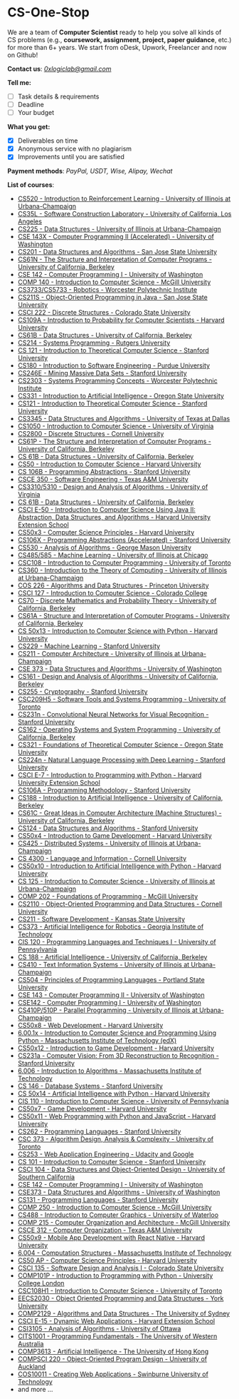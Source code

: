 
# CS-One-Stop

We are a team of **Computer Scientist** ready to help you solve all kinds of CS problems (e.g., **coursework, assignment, project, paper guidance**, etc.) for more than 6+ years. We start from oDesk, Upwork, Freelancer and now on Github!

**Contact us**: *0xlogiclab@gmail.com*

**Tell me:**
- [ ] Task details & requirements
- [ ] Deadline
- [ ] Your budget

**What you get:**
- [x] Deliverables on time
- [x] Anonymous service with no plagiarism
- [x] Improvements until you are satisfied

**Payment methods**: *PayPal, USDT, Wise, Alipay, Wechat*

**List of courses**:
-   [CS520 - Introduction to Reinforcement Learning - University of Illinois at Urbana-Champaign](https://courses.engr.illinois.edu/cs598jh/Welcome.html)
-   [CS35L - Software Construction Laboratory - University of California, Los Angeles](https://web.cs.ucla.edu/classes/winter16/cs35L/)
-   [CS225 - Data Structures - University of Illinois at Urbana-Champaign](https://courses.engr.illinois.edu/cs225/fa2021/)
-   [CSE 143X - Computer Programming II (Accelerated) - University of Washington](https://courses.cs.washington.edu/courses/cse143x/21sp/)
-   [CS201 - Data Structures and Algorithms - San Jose State University](https://www.sjsu.edu/people/elena.ferrari/courses/cs201/index.html)
-   [CS61N - The Structure and Interpretation of Computer Programs - University of California, Berkeley](https://cs61n.org/)
-   [CSE 142 - Computer Programming I - University of Washington](https://courses.cs.washington.edu/courses/cse142/21su/)
-   [COMP 140 - Introduction to Computer Science - McGill University](https://www.mcgill.ca/study/2021-2022/courses/comp-140)
-   [CS3733/CS5733 - Robotics - Worcester Polytechnic Institute](https://www.wpi.edu/academics/departments/computer-science/courses/cs3733-robotics)
-   [CS211S - Object-Oriented Programming in Java - San Jose State University](https://www.sjsu.edu/people/bradley.herrin/courses/cs211s/index.html)
-   [CSCI 222 - Discrete Structures - Colorado State University](https://www.cs.colostate.edu/~cs222/schedule.html)
-   [CS109A - Introduction to Probability for Computer Scientists - Harvard University](https://canvas.harvard.edu/courses/70594)
-   [CS61B - Data Structures - University of California, Berkeley](https://inst.eecs.berkeley.edu/~cs61b/fa20/)
-   [CS214 - Systems Programming - Rutgers University](https://www.cs.rutgers.edu/~pxk/214/assignments.html)
-   [CS 121 - Introduction to Theoretical Computer Science - Stanford University](https://web.stanford.edu/class/cs121/)
-   [CS180 - Introduction to Software Engineering - Purdue University](https://courses.cs.purdue.edu/cs18000:fall21:start)
-   [CS246E - Mining Massive Data Sets - Stanford University](http://web.stanford.edu/class/cs246e/)
-   [CS2303 - Systems Programming Concepts - Worcester Polytechnic Institute](https://web.wpi.edu/Pubs/Catalogs/UGrad/CS/cs2303.html)
-   [CS331 - Introduction to Artificial Intelligence - Oregon State University](https://ecampus.oregonstate.edu/soc/ecatalog/course-detail.htm?subject=CS&coursenumber=331&campus=001)
-   [CS121 - Introduction to Theoretical Computer Science - Stanford University](https://web.stanford.edu/class/cs121/)
-   [CS3345 - Data Structures and Algorithms - University of Texas at Dallas](https://catalog.utdallas.edu/2021/undergraduate/courses/cs3345)
-   [CS1050 - Introduction to Computer Science - University of Virginia](https://www.cs.virginia.edu/courses/cs1050/)
-   [CS2800 - Discrete Structures - Cornell University](https://www.cs.cornell.edu/courses/cs2800/2022sp/)
-   [CS61P - The Structure and Interpretation of Computer Programs - University of California, Berkeley](https://inst.eecs.berkeley.edu/~cs61p/sp21/)
-   [CS 61B - Data Structures - University of California, Berkeley](https://inst.eecs.berkeley.edu/~cs61b/fa20/)
-   [CS50 - Introduction to Computer Science - Harvard University](https://cs50.harvard.edu/)
-   [CS 106B - Programming Abstractions - Stanford University](https://web.stanford.edu/class/cs106b/)
-   [CSCE 350 - Software Engineering - Texas A&M University](https://courses.csce.tamu.edu/ark/csce350/spring22/)
-   [CS3310/5310 - Design and Analysis of Algorithms - University of Virginia](http://people.cs.virginia.edu/~shelat/Courses/AlgSp20/)
-   [CS 61B - Data Structures - University of California, Berkeley](https://inst.eecs.berkeley.edu/~cs61b/su21/)
-   [CSCI E-50 - Introduction to Computer Science Using Java II: Abstraction, Data Structures, and Algorithms - Harvard University Extension School](https://www.extension.harvard.edu/course-catalog/courses/introduction-computer-science-using-java-ii-abstraction-data-structures-and)
-   [CS50x3 - Computer Science Principles - Harvard University](https://cs50.harvard.edu/x/2022/)
-   [CS106X - Programming Abstractions (Accelerated) - Stanford University](https://web.stanford.edu/class/cs106x/)
-   [CS530 - Analysis of Algorithms - George Mason University](https://cs.gmu.edu/~tcannon1/cs530.html)
-   [CS485/585 - Machine Learning - University of Illinois at Chicago](https://www.cs.uic.edu/~liub/teach/cs585-fall-2021/)
-   [CSC108 - Introduction to Computer Programming - University of Toronto](https://www.teach.cs.toronto.edu/~csc108h/fall/)
-   [CS360 - Introduction to the Theory of Computing - University of Illinois at Urbana-Champaign](https://cs.illinois.edu/courses/profile/CS360-AU21/catalog)
-   [COS 226 - Algorithms and Data Structures - Princeton University](https://www.cs.princeton.edu/courses/archive/spring22/cos226/index.html)
-   [CSCI 127 - Introduction to Computer Science - Colorado College](https://www.coloradocollege.edu/academics/dept/mathematics-computer-science/courses/csci127/)
-   [CS70 - Discrete Mathematics and Probability Theory - University of California, Berkeley](https://math.berkeley.edu/courses/offerings/2021/spring/cs-70)
-   [CS61A - Structure and Interpretation of Computer Programs - University of California, Berkeley](https://cs61a.org/)
-   [CS 50x13 - Introduction to Computer Science with Python - Harvard University](https://cs50.harvard.edu/x/2021/)
-   [CS229 - Machine Learning - Stanford University](https://see.stanford.edu/Course/CS229)
-   [CS211 - Computer Architecture - University of Illinois at Urbana-Champaign](https://cs2110.cs.illinois.edu/)
-   [CSE 373 - Data Structures and Algorithms - University of Washington](https://courses.cs.washington.edu/courses/cse373/21au/)
-   [CS161 - Design and Analysis of Algorithms - University of California, Berkeley](https://inst.eecs.berkeley.edu/~cs161/sp20/)
-   [CS255 - Cryptography - Stanford University](http://crypto.stanford.edu/~dabo/cs255/)
-   [CSC209H5 - Software Tools and Systems Programming - University of Toronto](https://fas.calendar.utoronto.ca/course/CSC209H5)
-   [CS231n - Convolutional Neural Networks for Visual Recognition - Stanford University](http://cs231n.stanford.edu/)
-   [CS162 - Operating Systems and System Programming - University of California, Berkeley](https://inst.eecs.berkeley.edu/~cs162/fa19/)
-   [CS321 - Foundations of Theoretical Computer Science - Oregon State University](https://ecampus.oregonstate.edu/soc/ecatalog/course-detail.htm?subject=CS&coursenumber=321&campus=001)
-   [CS224n - Natural Language Processing with Deep Learning - Stanford University](http://web.stanford.edu/class/cs224n/)
-   [CSCI E-7 - Introduction to Programming with Python - Harvard University Extension School](https://www.extension.harvard.edu/course-catalog/courses/introduction-programming-python/13695)
-   [CS106A - Programming Methodology - Stanford University](http://web.stanford.edu/class/cs106a/)
-   [CS188 - Introduction to Artificial Intelligence - University of California, Berkeley](http://ai.berkeley.edu/home.html)
-   [CS61C - Great Ideas in Computer Architecture (Machine Structures) - University of California, Berkeley](https://cs61c.org/)
-   [CS124 - Data Structures and Algorithms - Stanford University](https://web.stanford.edu/class/archive/cs/cs124/cs124.1176/)
-   [CS50x4 - Introduction to Game Development - Harvard University](https://cs50.harvard.edu/games/2018/)
-   [CS425 - Distributed Systems - University of Illinois at Urbana-Champaign](https://courses.engr.illinois.edu/cs425/fa2020/)
-   [CS 4300 - Language and Information - Cornell University](http://www.cs.cornell.edu/courses/cs4300/2022sp/)
-   [CS50x10 - Introduction to Artificial Intelligence with Python - Harvard University](https://cs50.harvard.edu/ai/)
-   [CS 125 - Introduction to Computer Science - University of Illinois at Urbana-Champaign](https://cs125.cs.illinois.edu/)
-   [COMP 202 - Foundations of Programming - McGill University](https://www.mcgill.ca/study/2021-2022/courses/comp-202)
-   [CS2110 - Object-Oriented Programming and Data Structures - Cornell University](https://www.cs.cornell.edu/courses/cs2110/2022sp/)
-   [CS211 - Software Development - Kansas State University](https://courses.k-state.edu/spring2022/CIS/211/)
-   [CS373 - Artificial Intelligence for Robotics - Georgia Institute of Technology](https://www.udacity.com/course/artificial-intelligence-for-robotics--cs373)
-   [CIS 120 - Programming Languages and Techniques I - University of Pennsylvania](https://www.seas.upenn.edu/~cis120/current/)
-   [CS 188 - Artificial Intelligence - University of California, Berkeley](http://ai.berkeley.edu/home.html)
-   [CS410 - Text Information Systems - University of Illinois at Urbana-Champaign](https://courses.engr.illinois.edu/cs410/sp2017/)
-   [CS504 - Principles of Programming Languages - Portland State University](https://www.pdx.edu/computer-science/cs-504-principles-programming-languages)
-   [CSE 143 - Computer Programming II - University of Washington](https://courses.cs.washington.edu/courses/cse143/21sp/)
-   [CSE142 - Computer Programming I - University of Washington](https://courses.cs.washington.edu/courses/cse142/21sp/)
-   [CS410P/510P - Parallel Programming - University of Illinois at Urbana-Champaign](https://courses.engr.illinois.edu/cs510p/sp2021/)
-   [CS50x8 - Web Development - Harvard University](https://cs50.harvard.edu/web/)
-   [6.00.1x - Introduction to Computer Science and Programming Using Python - Massachusetts Institute of Technology (edX)](https://www.edx.org/course/introduction-to-computer-science-and-programming-7)
-   [CS50x12 - Introduction to Game Development - Harvard University](https://cs50.harvard.edu/games/)
-   [CS231a - Computer Vision: From 3D Reconstruction to Recognition - Stanford University](http://web.stanford.edu/class/cs231a/)
-   [6.006 - Introduction to Algorithms - Massachusetts Institute of Technology](https://ocw.mit.edu/courses/electrical-engineering-and-computer-science/6-006-introduction-to-algorithms-fall-2011/)
-   [CS 146 - Database Systems - Stanford University](https://web.stanford.edu/class/cs146/)
-   [CS 50x14 - Artificial Intelligence with Python - Harvard University](https://cs50.harvard.edu/ai/)
-   [CIS 110 - Introduction to Computer Science - University of Pennsylvania](https://www.seas.upenn.edu/~cis110/current/)
-   [CS50x7 - Game Development - Harvard University](https://cs50.harvard.edu/games/)
-   [CS50x11 - Web Programming with Python and JavaScript - Harvard University](https://cs50.harvard.edu/web/)
-   [CS262 - Programming Languages - Stanford University](https://online.stanford.edu/courses/cs262-programming-languages)
-   [CSC 373 - Algorithm Design, Analysis & Complexity - University of Toronto](https://www.teach.cs.toronto.edu/~csc373h/fall/)
-   [CS253 - Web Application Engineering - Udacity and Google](https://www.udacity.com/course/web-development--cs253)
-   [CS 101 - Introduction to Computer Science - Stanford University](https://web.stanford.edu/class/cs101/index.html)
-   [CSCI 104 - Data Structures and Object-Oriented Design - University of Southern California](https://bytes.usc.edu/cs104/)
-   [CSE 142 - Computer Programming I - University of Washington](https://courses.cs.washington.edu/courses/cse142/21au/)
-   [CSE373 - Data Structures and Algorithms - University of Washington](https://courses.cs.washington.edu/courses/cse373/21wi/)
-   [CS131 - Programming Languages - Stanford University](https://web.stanford.edu/class/cs131/)
-   [COMP 250 - Introduction to Computer Science - McGill University](https://www.mcgill.ca/study/2021-2022/courses/comp-250)
-   [CS488 - Introduction to Computer Graphics - University of Waterloo](http://www.student.cs.uwaterloo.ca/~cs488/s21/)
-   [COMP 215 - Computer Organization and Architecture - McGill University](https://www.mcgill.ca/study/2021-2022/courses/comp-215)
-   [CSCE 312 - Computer Organization - Texas A&M University](https://courses.csce.tamu.edu/poldner/csce312/)
-   [CS50x9 - Mobile App Development with React Native - Harvard University](https://cs50.harvard.edu/mobile/)
-   [6.004 - Computation Structures - Massachusetts Institute of Technology](https://ocw.mit.edu/courses/electrical-engineering-and-computer-science/6-004-computation-structures-spring-2017/)
-   [CS50 AP - Computer Science Principles - Harvard University](https://cs50.harvard.edu/ap/)
-   [CSCI 135 - Software Design and Analysis I - Colorado State University](https://www.cs.colostate.edu/~cs135/schedule.html)
-   [COMP101P - Introduction to Programming with Python - University College London](https://www.ucl.ac.uk/module-catalogue/modules/introduction-to-programming-with-python/COMP101P)
-   [CSC108H1 - Introduction to Computer Science - University of Toronto](https://fas.calendar.utoronto.ca/course/CSC108H1)
-   [EECS2030 - Object Oriented Programming and Data Structures - York University](https://w2prod.sis.yorku.ca/Apps/WebObjects/cdm.woa/3/wo/AZvUJ9hUORl6AgrWc1kMs4/4.3.7.11.0.0.13.2)
-   [COMP2129 - Algorithms and Data Structures - The University of Sydney](https://www.sydney.edu.au/courses/units-of-study/2020/comp/comp2129.html)
-   [CSCI E-15 - Dynamic Web Applications - Harvard Extension School](https://www.extension.harvard.edu/course-catalog/courses/dynamic-web-applications/24638)
-   [CSI3105 - Analysis of Algorithms - University of Ottawa](https://catalogue.uottawa.ca/en/courses/csi3105)
-   [CITS1001 - Programming Fundamentals - The University of Western Australia](https://handbooks.uwa.edu.au/unitdetails?code=CITS1001)
-   [COMP3613 - Artificial Intelligence - The University of Hong Kong](https://aal.hku.hk/comp3613/)
-   [COMPSCI 220 - Object-Oriented Program Design - University of Auckland](https://www.cs.auckland.ac.nz/courses/220/)
-   [COS10011 - Creating Web Applications - Swinburne University of Technology](https://www.swinburne.edu.au/study/courses/units/Creating-Web-Applications-COS10011/local)
-   and more ...
